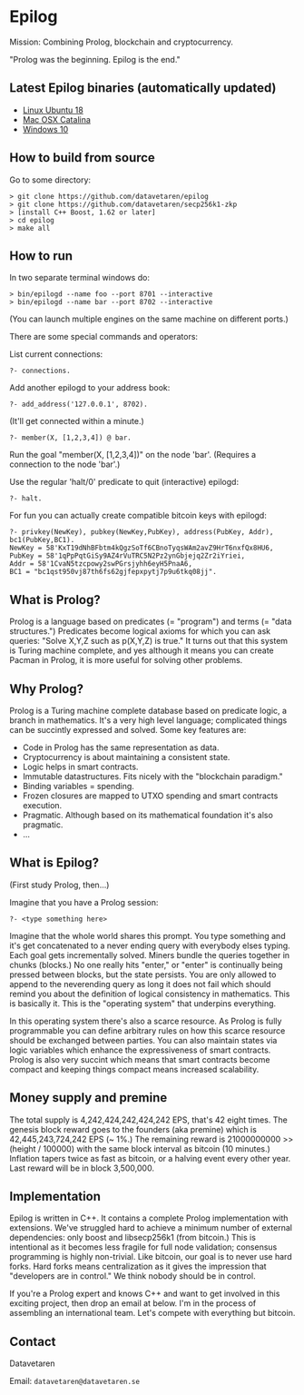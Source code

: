 # Epilog

Mission: Combining Prolog, blockchain and cryptocurrency.

"Prolog was the beginning. Epilog is the end."

## Latest Epilog binaries (automatically updated)

* [Linux Ubuntu 18](https://github.com/datavetaren/epilog/releases/download/master/epilog_linux_ubuntu_18_latest.zip)
* [Mac OSX Catalina](https://github.com/datavetaren/epilog/releases/download/master/epilog_macosx_catalina_latest.zip)
* [Windows 10](https://github.com/datavetaren/epilog/releases/download/master/epilog_windows_10_latest.zip)

## How to build from source

Go to some directory:

```
> git clone https://github.com/datavetaren/epilog
> git clone https://github.com/datavetaren/secp256k1-zkp
> [install C++ Boost, 1.62 or later]
> cd epilog
> make all
```

## How to run

In two separate terminal windows do:
```
> bin/epilogd --name foo --port 8701 --interactive
> bin/epilogd --name bar --port 8702 --interactive
```

(You can launch multiple engines on the same machine on different
ports.)

There are some special commands and operators:

List current connections:

``` 
?- connections.
```

Add another epilogd to your address book:

```
?- add_address('127.0.0.1', 8702).
```
(It'll get connected within a minute.)

```
?- member(X, [1,2,3,4]) @ bar.
```

Run the goal "member(X, [1,2,3,4])" on the node 'bar'. (Requires a
connection to the node 'bar'.)

Use the regular 'halt/0' predicate to quit (interactive) epilogd:

```
?- halt.
```

For fun you can actually create compatible bitcoin keys with epilogd:

```
?- privkey(NewKey), pubkey(NewKey,PubKey), address(PubKey, Addr), bc1(PubKey,BC1).            
NewKey = 58'KxT19dNhBFbtm4kQgzSoTf6CBnoTyqsWAm2avZ9HrT6nxfQx8HU6,
PubKey = 58'1qPpPqtGiSy9AZ4rVuTRC5N2Pz2ynGbjejq2Zr2iYriei,
Addr = 58'1CvaN5tzcpowy2swPGrsjyhh6eyH5PnaA6,
BC1 = "bc1qst950vj87th6fs62gjfepxpytj7p9u6tkq08jj".
```

## What is Prolog?

Prolog is a language based on predicates (= "program") and terms (=
"data structures.") Predicates become logical axioms for which you can
ask queries: "Solve X,Y,Z such as p(X,Y,Z) is true."  It turns out
that this system is Turing machine complete, and yes although it means
you can create Pacman in Prolog, it is more useful for solving other
problems.

## Why Prolog?

Prolog is a Turing machine complete database based on predicate logic,
a branch in mathematics. It's a very high level language; complicated
things can be succintly expressed and solved. Some key features are:

* Code in Prolog has the same representation as data.
* Cryptocurrency is about maintaining a consistent state.
* Logic helps in smart contracts.
* Immutable datastructures. Fits nicely with the "blockchain paradigm."
* Binding variables = spending.
* Frozen closures are mapped to UTXO spending and smart contracts execution.
* Pragmatic. Although based on its mathematical foundation it's also pragmatic.
* ...

## What is Epilog?

(First study Prolog, then...)

Imagine that you have a Prolog session:

```
?- <type something here>
```

Imagine that the whole world shares this prompt. You type something
and it's get concatenated to a never ending query with everybody elses
typing. Each goal gets incrementally solved. Miners bundle the queries
together in chunks (blocks.) No one really hits "enter," or "enter" is
continually being pressed between blocks, but the state persists. You
are only allowed to append to the neverending query as long it does
not fail which should remind you about the definition of logical
consistency in mathematics. This is basically it. This is the
"operating system" that underpins everything.

In this operating system there's also a scarce resource.  As Prolog is
fully programmable you can define arbitrary rules on how this scarce
resource should be exchanged between parties. You can also maintain
states via logic variables which enhance the expressiveness of smart
contracts. Prolog is also very succint which means that smart
contracts become compact and keeping things compact means increased
scalability.

## Money supply and premine

The total supply is 4,242,424,242,424,242 EPS, that's 42 eight
times. The genesis block reward goes to the founders (aka premine)
which is 42,445,243,724,242 EPS (~ 1%.) The remaining reward is
21000000000 >> (height / 100000) with the same block interval as
bitcoin (10 minutes.)  Inflation tapers twice as fast as bitcoin, or a
halving event every other year. Last reward will be in block
3,500,000.

## Implementation

Epilog is written in C++. It contains a complete Prolog implementation
with extensions. We've struggled hard to achieve a minimum number of
external dependencies: only boost and libsecp256k1 (from bitcoin.)
This is intentional as it becomes less fragile for full node
validation; consensus programming is highly non-trivial. Like bitcoin,
our goal is to never use hard forks. Hard forks means centralization
as it gives the impression that "developers are in control." We think
nobody should be in control.

If you're a Prolog expert and knows C++ and want to get involved in
this exciting project, then drop an email at below. I'm in the process
of assembling an international team. Let's compete with everything but
bitcoin.

## Contact

Datavetaren

Email: ```datavetaren@datavetaren.se```
